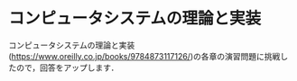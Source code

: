 # コンピュータシステムの理論と実装
コンピュータシステムの理論と実装(https://www.oreilly.co.jp/books/9784873117126/)の各章の演習問題に挑戦したので，回答をアップします．